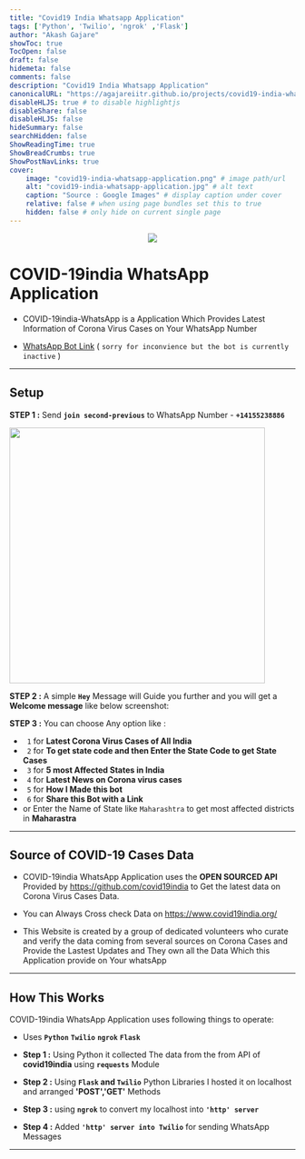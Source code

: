 ```yaml
---
title: "Covid19 India Whatsapp Application"
tags: ['Python', 'Twilio', 'ngrok' ,'Flask']
author: "Akash Gajare"
showToc: true
TocOpen: false
draft: false
hidemeta: false
comments: false
description: "Covid19 India Whatsapp Application"
canonicalURL: "https://agajareiitr.github.io/projects/covid19-india-whatsapp-application/"
disableHLJS: true # to disable highlightjs
disableShare: false
disableHLJS: false
hideSummary: false
searchHidden: false
ShowReadingTime: true
ShowBreadCrumbs: true
ShowPostNavLinks: true
cover:
    image: "covid19-india-whatsapp-application.png" # image path/url
    alt: "covid19-india-whatsapp-application.jpg" # alt text
    caption: "Source : Google Images" # display caption under cover
    relative: false # when using page bundles set this to true
    hidden: false # only hide on current single page
---
```


<p align="center">
  <a href="https://github.com/agajareiitr/COVID-19india-WhatsApp-Application"> 
  <img  src="https://github-readme-stats.vercel.app/api/pin/?username=agajareiitr&repo=COVID-19india-WhatsApp-Application&bg_color=151515&text_color=9f9f9f"/>
    </a>
</p>

# COVID-19india WhatsApp Application

- COVID-19india-WhatsApp is a Application Which Provides Latest Information of Corona Virus Cases on Your WhatsApp Number

- [WhatsApp Bot Link](https://wa.me/14155238886?text=join%20second-previous) ( `sorry for inconvience but the bot is currently inactive` )

---

## Setup

**STEP 1 :** Send **`join second-previous`** to WhatsApp Number - **`+14155238886`**

<img src="/Project-Images/join%20second-previous.PNG" height=450>

**STEP 2 :** A simple **`Hey`** Message will Guide you further and you will get a **Welcome message** like below screenshot:

**STEP 3 :** You can choose Any option like :

- ` 1` for **Latest Corona Virus Cases of All India**
- ` 2` for **To get state code and then Enter the State Code to get State Cases**
- ` 3` for **5 most Affected States in India**
- ` 4` for **Latest News on Corona virus cases**
- ` 5` for **How I Made this bot**
- ` 6` for **Share this Bot with a Link**
- or Enter the Name of State like `Maharashtra` to get most affected districts in **Maharastra**

---

## Source of COVID-19 Cases Data

- COVID-19india WhatsApp Application uses the **OPEN SOURCED API** Provided by https://github.com/covid19india to Get the latest data on Corona Virus Cases Data.

- You can Always Cross check Data on https://www.covid19india.org/

- This Website is created by a group of dedicated volunteers who curate and verify the data coming from several sources on Corona Cases and Provide the Lastest Updates and They own all the Data Which this Application provide on Your whatsApp

---

## How This Works

COVID-19india WhatsApp Application uses following things to operate:

- Uses **` Python `** **` Twilio `** **` ngrok `** **` Flask `**

- **Step 1 :** Using Python it collected The data from the from API of **covid19india** using **`requests`** Module
- **Step 2 :** Using **`Flask` and `Twilio`** Python Libraries I hosted it on localhost and arranged **'POST','GET'** Methods
- **Step 3 :** using **`ngrok`** to convert my localhost into **`'http' server`**
- **Step 4 :** Added **`'http' server into Twilio`** for sending WhatsApp Messages

---
